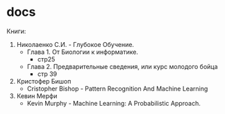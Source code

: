 # docs

Книги:

1. Николаенко С.И. - Глубокое Обучение. 
    - Глава 1. От Биологии к информатике.
      - стр25
    - Глава 2. Предварительные сведения, или курс молодого бойца
      - стр 39
1. Кристофер Бишоп
   - Cristopher Bishop - Pattern Recognition And Machine Learning
1. Кевин Мерфи
   - Kevin Murphy - Machine Learning: A Probabilistic Approach.
